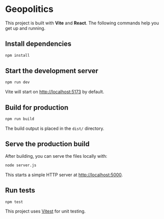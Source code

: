 # Geopolitics

This project is built with **Vite** and **React**. The following commands help you get up and running.

## Install dependencies

```bash
npm install
```

## Start the development server

```bash
npm run dev
```

Vite will start on <http://localhost:5173> by default.

## Build for production

```bash
npm run build
```

The build output is placed in the `dist/` directory.

## Serve the production build

After building, you can serve the files locally with:

```bash
node server.js
```

This starts a simple HTTP server at <http://localhost:5000>.

## Run tests

```bash
npm test
```

This project uses [Vitest](https://vitest.dev/) for unit testing.
